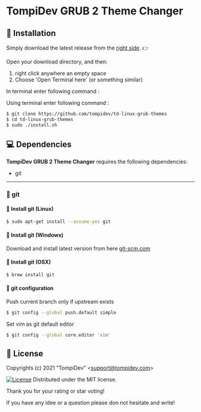 TompiDev GRUB 2 Theme Changer
=============================

🚀 Installation
---------------

Simply download the latest release from the [right side](https://github.com/tompidev/td-linux-grub-themes/releases). 👉

Open your download directory, and then:

1. right click anywhere an empty space
2. Choose 'Open Terminal here' (or something similar)

In terminal enter following command :

Using terminal enter following command :

```bash
$ git clone https://github.com/tompidev/td-linux-grub-themes
$ cd td-linux-grub-themes
$ sudo ./install.sh
```

💻 Dependencies
---------------

**TompiDev GRUB 2 Theme Changer** requires the following dependencies:

- git

---

### 🔖 git

#### 🐧 Install git (Linux)

```bash
$ sudo apt-get install --assume-yes git
```

#### 🏁 Install git (Windows)

Download and install latest version from here [git-scm.com](https://git-scm.com/download/win)

#### 🍎 Install git (OSX)

```bash
$ brew install git
```

#### 🔧 git configuration

Push current branch only if upstream exists

```bash
$ git config --global push.default simple
```

Set vim as git default editor

```bash
$ git config --global core.editor 'vim'
```

📜 License
----------

Copyrights (c) 2021 &quot;TompiDev&quot; &lt;support@tompidev.com&gt;

[![License](https://img.shields.io/badge/Licence-MIT-green.svg)](LICENSE)
Distributed under the MIT license.

Thank you for your rating or star voting!

If you have any idee or a question please don not hesitate and write!
